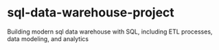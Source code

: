 # sql-data-warehouse-project
Building modern sql data warehouse with SQL, including ETL processes, data modeling, and analytics
